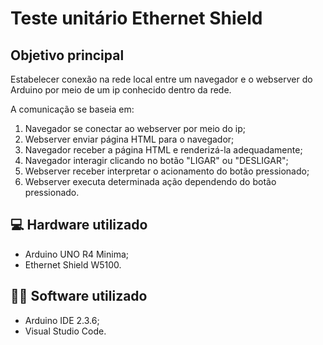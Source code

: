 # Teste unitário Ethernet Shield

## Objetivo principal

Estabelecer conexão na rede local entre um navegador e o webserver do Arduino por meio de um ip conhecido dentro da rede. 

A comunicação se baseia em:
1. Navegador se conectar ao webserver por meio do ip;
2. Webserver enviar página HTML para o navegador;
3. Navegador receber a página HTML e renderizá-la adequadamente;
4. Navegador interagir clicando no botão "LIGAR" ou "DESLIGAR";
5. Webserver receber interpretar o acionamento do botão pressionado;
6. Webserver executa determinada ação dependendo do botão pressionado.

## 💻 Hardware utilizado

- Arduino UNO R4 Minima;
- Ethernet Shield W5100.

## 👨‍💻 Software utilizado

- Arduino IDE 2.3.6;
- Visual Studio Code.
